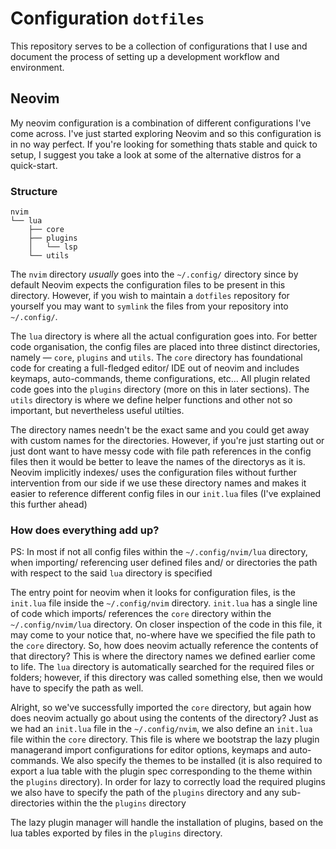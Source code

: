 # Configuration `dotfiles`

This repository serves to be a collection of configurations that I use and document the process of setting up a development workflow and environment.

## Neovim

My neovim configuration is a combination of different configurations I've come across. I've just started exploring Neovim and so this configuration is in no way perfect. If you're looking for something thats stable and quick to setup, I suggest you take a look at some of the alternative distros for a quick-start.

### Structure

```
nvim
└── lua
    ├── core
    ├── plugins
    │   └── lsp
    └── utils
```

The `nvim` directory _usually_ goes into the `~/.config/` directory since by default Neovim expects the configuration files to be present in this directory. However, if you wish to maintain a `dotfiles` repository for yourself you may want to `symlink` the files from your repository into `~/.config/`.

The `lua` directory is where all the actual configuration goes into. For better code organisation, the config files are placed into three distinct directories, namely — `core`, `plugins` and `utils`. The `core` directory has foundational code for creating a full-fledged editor/ IDE out of neovim and includes keymaps, auto-commands, theme configurations, etc... All plugin related code goes into the `plugins` directory (more on this in later sections). The `utils` directory is where we define helper functions and other not so important, but nevertheless useful utilties.

The directory names needn't be the exact same and you could get away with custom names for the directories. However, if you're just starting out or just dont want to have messy code with file path references in the config files then it would be better to leave the names of the directorys as it is. Neovim implicitly indexes/ uses the configuration files without further intervention from our side if we use these directory names and makes it easier to reference different config files in our `init.lua` files (I've explained this further ahead)

### How does everything add up?

PS: In most if not all config files within the `~/.config/nvim/lua` directory, when importing/ referencing user defined files and/ or directories the path with respect to the said `lua` directory is specified

The entry point for neovim when it looks for configuration files, is the `init.lua` file inside the `~/.config/nvim` directory. `init.lua` has a single line of code which imports/ references the `core` directory within the `~/.config/nvim/lua` directory. On closer inspection of the code in this file, it may come to your notice that, no-where have we specified the file path to the `core` directory. So, how does neovim actually reference the contents of that directory? This is where the directory names we defined earlier come to life. The `lua` directory is automatically searched for the required files or folders; however, if this directory was called something else, then we would have to specify the path as well.

Alright, so we've successfully imported the `core` directory, but again how does neovim actually go about using the contents of the directory? Just as we had an `init.lua` file in the `~/.config/nvim`, we also define an `init.lua` file within the `core` directory. This file is where we bootstrap the lazy plugin managerand import configurations for editor options, keymaps and auto-commands. We also specify the themes to be installed (it is also required to export a lua table with the plugin spec corresponding to the theme within the `plugins` directory). In order for lazy to correctly load the required plugins we also have to specify the path of the `plugins` directory and any sub-directories within the the `plugins` directory

The lazy plugin manager will handle the installation of plugins, based on the lua tables exported by files in the `plugins` directory.
